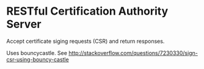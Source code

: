 RESTful Certification Authority Server
======================================


Accept certificate siging requests (CSR) and return 
responses.

Uses bouncycastle. See
http://stackoverflow.com/questions/7230330/sign-csr-using-bouncy-castle
